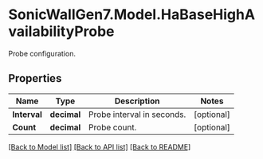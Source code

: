 # SonicWallGen7.Model.HaBaseHighAvailabilityProbe
Probe configuration.

## Properties

Name | Type | Description | Notes
------------ | ------------- | ------------- | -------------
**Interval** | **decimal** | Probe interval in seconds. | [optional] 
**Count** | **decimal** | Probe count. | [optional] 

[[Back to Model list]](../README.md#documentation-for-models) [[Back to API list]](../README.md#documentation-for-api-endpoints) [[Back to README]](../README.md)

